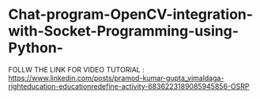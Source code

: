 # Chat-program-OpenCV-integration-with-Socket-Programming-using-Python-
FOLLW THE LINK FOR VIDEO TUTORIAL :  https://www.linkedin.com/posts/pramod-kumar-gupta_vimaldaga-righteducation-educationredefine-activity-6836223189085945856-OSRP
